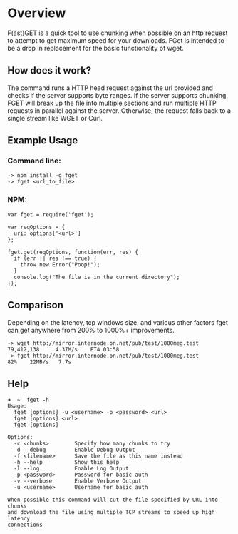 # Overview
F(ast)GET is a quick tool to use chunking when possible on an http request to attempt to get maximum speed for your downloads.  FGet is intended to be a drop in replacement for the basic functionality of wget.

## How does it work?
The command runs a HTTP head request against the url provided and checks if the server supports byte ranges.  If the server supports chunking, FGET will break up the file into multiple sections and run multiple HTTP requests in parallel against the server.  Otherwise, the request falls back to a single stream like WGET or Curl.

## Example Usage
### Command line:

```
-> npm install -g fget
-> fget <url_to_file>
```

### NPM:

```
var fget = require('fget');

var reqOptions = {
  uri: options['<url>']
};

fget.get(reqOptions, function(err, res) {
  if (err || res !== true) {
    throw new Error("Poop!");
  }
  console.log("The file is in the current directory");
});
```

## Comparison
Depending on the latency, tcp windows size, and various other factors fget can get anywhere from 200% to 1000%+ improvements.

```
-> wget http://mirror.internode.on.net/pub/test/1000meg.test
79,412,138     4.37M/s    ETA 03:58
-> fget http://mirror.internode.on.net/pub/test/1000meg.test     
82%    22MB/s   7.7s
```

## Help

```
➜  ~  fget -h
Usage:
  fget [options] -u <username> -p <password> <url>
  fget [options] <url>
  fget [options]

Options:
  -c <chunks>        Specify how many chunks to try
  -d --debug         Enable Debug Output
  -f <filename>      Save the file as this name instead
  -h --help          Show this help
  -l --log           Enable Log Output
  -p <password>      Password for basic auth
  -v --verbose       Enable Verbose Output
  -u <username>      Username for basic auth

When possible this command will cut the file specified by URL into chunks
and download the file using multiple TCP streams to speed up high latency
connections
```
